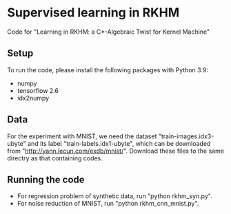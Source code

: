 # Supervised learning in RKHM
Code for "Learning in RKHM: a C*-Algebraic Twist for Kernel Machine"

## Setup

To run the code, please install the following packages with Python 3.9:
- numpy
- tensorflow 2.6
- idx2numpy


## Data

For the experiment with MNIST, we need the dataset "train-images.idx3-ubyte" and its label "train-labels.idx1-ubyte", which can be downloaded from "http://yann.lecun.com/exdb/mnist/". Download these files to the same directry as that containing codes.


## Running the code

- For regression problem of synthetic data, run "python rkhm_syn.py".
- For noise reduction of MNIST, run "python rkhm_cnn_mnist.py".
